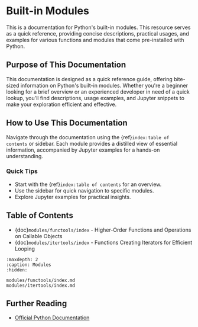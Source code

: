 
# Built-in Modules

This is a documentation for Python's built-in modules.
This resource serves as a quick reference, providing concise descriptions, practical usages, and examples for various functions and modules that come pre-installed with Python.

## Purpose of This Documentation

This documentation is designed as a quick reference guide, offering bite-sized information on Python's built-in modules. Whether you're a beginner looking for a brief overview or an experienced developer in need of a quick lookup, you'll find descriptions, usage examples, and Jupyter snippets to make your exploration efficient and effective.

## How to Use This Documentation

Navigate through the documentation using the {ref}`index:table of contents` or sidebar.
Each module provides a distilled view of essential information, accompanied by Jupyter examples for a hands-on understanding.

### Quick Tips

- Start with the {ref}`index:table of contents` for an overview.
- Use the sidebar for quick navigation to specific modules.
- Explore Jupyter examples for practical insights.

## Table of Contents

- {doc}`modules/functools/index` - Higher-Order Functions and Operations on Callable Objects
- {doc}`modules/itertools/index` - Functions Creating Iterators for Efficient Looping

```{toctree}
:maxdepth: 2
:caption: Modules
:hidden:

modules/functools/index.md
modules/itertools/index.md
```

## Further Reading

- [Official Python Documentation](https://docs.python.org/3/library/index.html)
